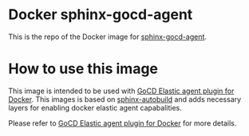 # Docker sphinx-gocd-agent

This is the repo of the Docker image for [sphinx-gocd-agent](https://hub.docker.com/r/staker4/sphinx-gocd-agent/).

# How to use this image

This image is intended to be used with [GoCD Elastic agent plugin for Docker](https://github.com/gocd-contrib/docker-elastic-agents).
This images is based on [sphinx-autobuild](https://hub.docker.com/r/staker4/sphinx-autobuild/) and adds necessary layers for enabling docker elastic agent capabalities.

Please refer to  [GoCD Elastic agent plugin for Docker](https://github.com/gocd-contrib/docker-elastic-agents) for more details.